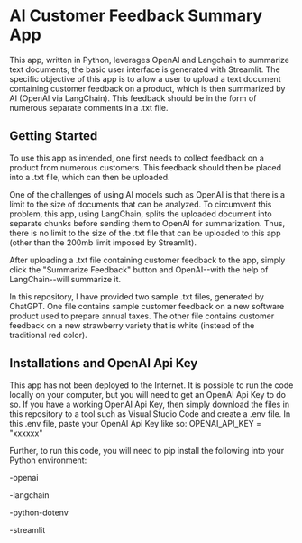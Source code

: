 # AI Customer Feedback Summary App

This app, written in Python, leverages OpenAI and Langchain to summarize text documents; the basic user interface is generated with Streamlit. The specific objective of this app is to allow a user to upload a text document containing customer feedback on a product, which is then summarized by AI (OpenAI via LangChain). This feedback should be in the form of numerous separate comments in a .txt file.

## Getting Started

To use this app as intended, one first needs to collect feedback on a product from numerous customers. This feedback should then be placed into a .txt file, which can then be uploaded.

One of the challenges of using AI models such as OpenAI is that there is a limit to the size of documents that can be analyzed. To circumvent this problem, this app, using LangChain, splits the uploaded document into separate chunks before sending them to OpenAI for summarization. Thus, there is no limit to the size of the .txt file that can be uploaded to this app (other than the 200mb limit imposed by Streamlit). 

After uploading a .txt file containing customer feedback to the app, simply click the "Summarize Feedback" button and OpenAI--with the help of LangChain--will summarize it. 

In this repository, I have provided two sample .txt files, generated by ChatGPT. One file contains sample customer feedback on a new software product used to prepare annual taxes. The other file contains customer feedback on a new strawberry variety that is white (instead of the traditional red color). 

## Installations and OpenAI Api Key

This app has not been deployed to the Internet. It is possible to run the code locally on your computer, but you will need to get an OpenAI Api Key to do so. If you have a working OpenAI Api Key, then simply download the files in this repository to a tool such as Visual Studio Code and create a .env file. In this .env file, paste your OpenAI Api Key like so: 
OPENAI_API_KEY = "xxxxxx"

Further, to run this code, you will need to pip install the following into your Python environment:

-openai

-langchain

-python-dotenv

-streamlit



